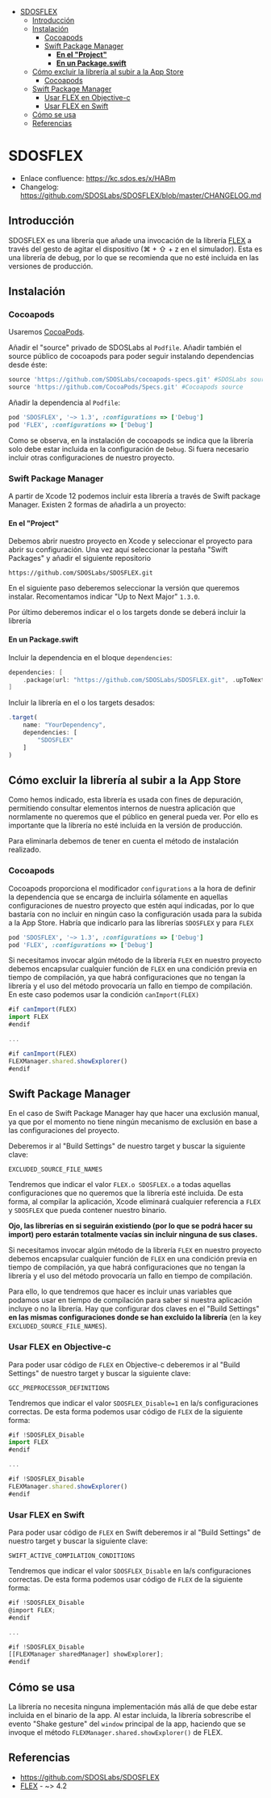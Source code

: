 - [SDOSFLEX](#sdosflex)
  - [Introducción](#introducción)
  - [Instalación](#instalación)
    - [Cocoapods](#cocoapods)
    - [Swift Package Manager](#swift-package-manager)
      - [**En el "Project"**](#en-el-project)
      - [**En un Package.swift**](#en-un-packageswift)
  - [Cómo excluir la librería al subir a la App Store](#cómo-excluir-la-librería-al-subir-a-la-app-store)
    - [Cocoapods](#cocoapods-1)
  - [Swift Package Manager](#swift-package-manager-1)
    - [Usar FLEX en Objective-c](#usar-flex-en-objective-c)
    - [Usar FLEX en Swift](#usar-flex-en-swift)
  - [Cómo se usa](#cómo-se-usa)
  - [Referencias](#referencias)

# SDOSFLEX

- Enlace confluence: https://kc.sdos.es/x/HABm
- Changelog: https://github.com/SDOSLabs/SDOSFLEX/blob/master/CHANGELOG.md

## Introducción
SDOSFLEX es una librería que añade una invocación de la librería [FLEX](https://github.com/FLEXTool/FLEX) a través del gesto de agitar el dispositivo (⌘ + ⇧ + z en el simulador). Esta es una librería de debug, por lo que se recomienda que no esté incluida en las versiones de producción.

## Instalación

### Cocoapods

Usaremos [CocoaPods](https://cocoapods.org).

Añadir el "source" privado de SDOSLabs al `Podfile`. Añadir también el source público de cocoapods para poder seguir instalando dependencias desde éste:
```ruby
source 'https://github.com/SDOSLabs/cocoapods-specs.git' #SDOSLabs source
source 'https://github.com/CocoaPods/Specs.git' #Cocoapods source
```

Añadir la dependencia al `Podfile`:

```ruby
pod 'SDOSFLEX', '~> 1.3', :configurations => ['Debug']
pod 'FLEX', :configurations => ['Debug']
```

Como se observa, en la instalación de cocoapods se indica que la librería solo debe estar incluida en la configuración de `Debug`. Si fuera necesario incluir otras configuraciones de nuestro proyecto.

### Swift Package Manager

A partir de Xcode 12 podemos incluir esta librería a través de Swift package Manager. Existen 2 formas de añadirla a un proyecto:

#### **En el "Project"**

Debemos abrir nuestro proyecto en Xcode y seleccionar el proyecto para abrir su configuración. Una vez aquí seleccionar la pestaña "Swift Packages" y añadir el siguiente repositorio

```
https://github.com/SDOSLabs/SDOSFLEX.git
```

En el siguiente paso deberemos seleccionar la versión que queremos instalar. Recomentamos indicar "Up to Next Major" `1.3.0`.

Por último deberemos indicar el o los targets donde se deberá incluir la librería

#### **En un Package.swift**

Incluir la dependencia en el bloque `dependencies`:

``` swift
dependencies: [
    .package(url: "https://github.com/SDOSLabs/SDOSFLEX.git", .upToNextMajor(from: "1.3.0"))
]
```

Incluir la librería en el o los targets desados:

```js
.target(
    name: "YourDependency",
    dependencies: [
        "SDOSFLEX"
    ]
)
```

## Cómo excluir la librería al subir a la App Store

Como hemos indicado, esta librería es usada con fines de depuración, permitiendo consultar elementos internos de nuestra aplicación que normlamente no queremos que el público en general pueda ver. Por ello es importante que la librería no esté incluida en la versión de producción.

Para eliminarla debemos de tener en cuenta el método de instalación realizado.

### Cocoapods

Cocoapods proporciona el modificador `configurations` a la hora de definir la dependencia que se encarga de incluirla sólamente en aquellas configuraciones de nuestro proyecto que estén aquí indicadas, por lo que bastaría con no incluir en ningún caso la configuración usada para la subida a la App Store. Habría que indicarlo para las librerías `SDOSFLEX` y para `FLEX`

```ruby
pod 'SDOSFLEX', '~> 1.3', :configurations => ['Debug']
pod 'FLEX', :configurations => ['Debug']
```

Si necesitamos invocar algún método de la librería `FLEX` en nuestro proyecto debemos encapsular cualquier función de `FLEX` en una condición previa en tiempo de compilación, ya que habrá configuraciones que no tengan la librería y el uso del método provocaría un fallo en tiempo de compilación. En este caso podemos usar la condición `canImport(FLEX)`

```js
#if canImport(FLEX)
import FLEX
#endif

...

#if canImport(FLEX)
FLEXManager.shared.showExplorer()
#endif
```

## Swift Package Manager

En el caso de Swift Package Manager hay que hacer una exclusión manual, ya que por el momento no tiene ningún mecanismo de exclusión en base a las configuraciones del proyecto.

Deberemos ir al "Build Settings" de nuestro target y buscar la siguiente clave:

```
EXCLUDED_SOURCE_FILE_NAMES
```
Tendremos que indicar el valor `FLEX.o SDOSFLEX.o` a todas aquellas configuraciones que no queremos que la librería esté incluida. De esta forma, al compilar la aplicación, Xcode eliminará cualquier referencia a `FLEX` y `SDOSFLEX` que pueda contener nuestro binario. 

**Ojo, las librerías en si seguirán existiendo (por lo que se podrá hacer su import) pero estarán totalmente vacías sin incluir ninguna de sus clases.**

Si necesitamos invocar algún método de la librería `FLEX` en nuestro proyecto debemos encapsular cualquier función de `FLEX` en una condición previa en tiempo de compilación, ya que habrá configuraciones que no tengan la librería y el uso del método provocaría un fallo en tiempo de compilación.

Para ello, lo que tendremos que hacer es incluir unas variables que podamos usar en tiempo de compilación para saber si nuestra aplicación incluye o no la librería. Hay que configurar dos claves en el "Build Settings" **en las mismas configuraciones donde se han excluido la librería** (en la key `EXCLUDED_SOURCE_FILE_NAMES`).

### Usar FLEX en Objective-c

Para poder usar código de `FLEX` en Objective-c deberemos ir al "Build Settings" de nuestro target y buscar la siguiente clave:

```
GCC_PREPROCESSOR_DEFINITIONS
```

Tendremos que indicar el valor `SDOSFLEX_Disable=1` en la/s configuraciones correctas. De esta forma podemos usar código de `FLEX` de la siguiente forma:


```js
#if !SDOSFLEX_Disable
import FLEX
#endif

...

#if !SDOSFLEX_Disable
FLEXManager.shared.showExplorer()
#endif
```

### Usar FLEX en Swift

Para poder usar código de `FLEX` en Swift deberemos ir al "Build Settings" de nuestro target y buscar la siguiente clave:

```
SWIFT_ACTIVE_COMPILATION_CONDITIONS
```

Tendremos que indicar el valor `SDOSFLEX_Disable` en la/s configuraciones correctas. De esta forma podemos usar código de `FLEX` de la siguiente forma:

```js
#if !SDOSFLEX_Disable
@import FLEX;
#endif

...

#if !SDOSFLEX_Disable
[[FLEXManager sharedManager] showExplorer];
#endif
```


## Cómo se usa

La librería no necesita ninguna implementación más allá de que debe estar incluida en el binario de la app. Al estar incluida, la librería sobrescribe el evento "Shake gesture" del `window` principal de la app, haciendo que se invoque el método `FLEXManager.shared.showExplorer()` de FLEX.

## Referencias
* https://github.com/SDOSLabs/SDOSFLEX
* [FLEX](https://github.com/FLEXTool/FLEX) - ~> 4.2
